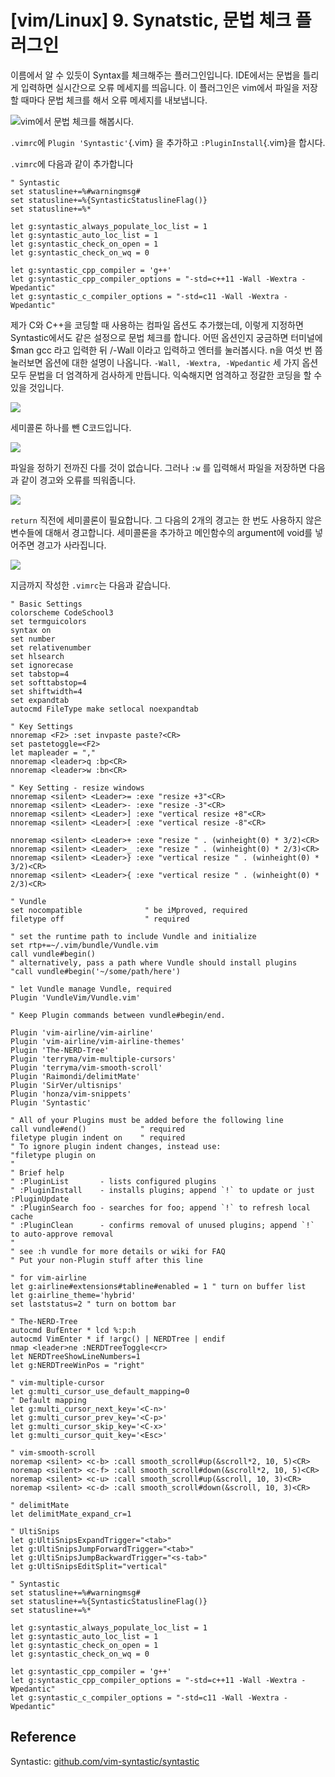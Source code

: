 # [vim/Linux] 9. Synatstic, 문법 체크 플러그인

이름에서 알 수 있듯이 Syntax를 체크해주는 플러그인입니다. IDE에서는 문법을 틀리게 입력하면 실시간으로 오류 메세지를 띄웁니다. 이 플러그인은 vim에서 파일을 저장할 때마다 문법 체크를 해서 오류 메세지를 내보냅니다.

![vim에서 문법 체크를 해봅시다.](https://cdn.myeongjae.kim/blog/2017/07/Screen-Shot-2017-07-18-at-8.27.29-PM.png)

`.vimrc`에  `Plugin 'Syntastic'`{.vim} 을 추가하고 `:PluginInstall`{.vim}을 합시다.

`.vimrc`에 다음과 같이 추가합니다

```vim
" Syntastic
set statusline+=%#warningmsg#
set statusline+=%{SyntasticStatuslineFlag()}
set statusline+=%*
 
let g:syntastic_always_populate_loc_list = 1
let g:syntastic_auto_loc_list = 1
let g:syntastic_check_on_open = 1
let g:syntastic_check_on_wq = 0
 
let g:syntastic_cpp_compiler = 'g++'
let g:syntastic_cpp_compiler_options = "-std=c++11 -Wall -Wextra -Wpedantic"
let g:syntastic_c_compiler_options = "-std=c11 -Wall -Wextra -Wpedantic"
```

제가 C와 C++을 코딩할 때 사용하는 컴파일 옵션도 추가했는데, 이렇게 지정하면 Syntastic에서도 같은 설정으로 문법 체크를 합니다. 어떤 옵션인지 궁금하면 터미널에  $man gcc 라고 입력한 뒤  /-Wall 이라고 입력하고 엔터를 눌러봅시다.  n을 여섯 번 쯤 눌러보면 옵션에 대한 설명이 나옵니다. `-Wall, -Wextra, -Wpedantic` 세 가지 옵션 모두 문법을 더 엄격하게 검사하게 만듭니다. 익숙해지면 엄격하고 정갈한 코딩을 할 수 있을 것입니다.

![](https://cdn.myeongjae.kim/blog/2017/07/Screen-Shot-2017-07-18-at-8.25.56-PM-1024x623.png)

세미콜론 하나를 뺀 C코드입니다.

![](https://cdn.myeongjae.kim/blog/2017/07/Screen-Shot-2017-07-18-at-8.27.16-PM-1024x629.png)

파일을 정하기 전까진 다를 것이 없습니다. 그러나 `:w` 를 입력해서 파일을 저장하면 다음과 같이 경고와 오류를 띄워줍니다.

![](https://cdn.myeongjae.kim/blog/2017/07/Screen-Shot-2017-07-18-at-8.27.29-PM.png)

`return` 직전에 세미콜론이 필요합니다. 그 다음의 2개의 경고는 한 번도 사용하지 않은 변수들에 대해서 경고합니다. 세미콜론을 추가하고 메인함수의 argument에 void를 넣어주면 경고가 사라집니다.

![](https://cdn.myeongjae.kim/blog/2017/07/Screen-Shot-2017-07-18-at-8.27.53-PM-1024x632.png)

지금까지 작성한 `.vimrc`는 다음과 같습니다.

```vim
" Basic Settings
colorscheme CodeSchool3
set termguicolors
syntax on
set number
set relativenumber
set hlsearch
set ignorecase
set tabstop=4
set softtabstop=4
set shiftwidth=4
set expandtab
autocmd FileType make setlocal noexpandtab
 
" Key Settings
nnoremap <F2> :set invpaste paste?<CR>
set pastetoggle=<F2>
let mapleader = ","
nnoremap <leader>q :bp<CR>
nnoremap <leader>w :bn<CR>
 
" Key Setting - resize windows
nnoremap <silent> <Leader>= :exe "resize +3"<CR>
nnoremap <silent> <Leader>- :exe "resize -3"<CR>
nnoremap <silent> <Leader>] :exe "vertical resize +8"<CR>
nnoremap <silent> <Leader>[ :exe "vertical resize -8"<CR>
 
nnoremap <silent> <Leader>+ :exe "resize " . (winheight(0) * 3/2)<CR>
nnoremap <silent> <Leader>_ :exe "resize " . (winheight(0) * 2/3)<CR>
nnoremap <silent> <Leader>} :exe "vertical resize " . (winheight(0) * 3/2)<CR>
nnoremap <silent> <Leader>{ :exe "vertical resize " . (winheight(0) * 2/3)<CR>
 
" Vundle
set nocompatible              " be iMproved, required
filetype off                  " required
 
" set the runtime path to include Vundle and initialize
set rtp+=~/.vim/bundle/Vundle.vim
call vundle#begin()
" alternatively, pass a path where Vundle should install plugins
"call vundle#begin('~/some/path/here')
 
" let Vundle manage Vundle, required
Plugin 'VundleVim/Vundle.vim'
 
" Keep Plugin commands between vundle#begin/end.
 
Plugin 'vim-airline/vim-airline'
Plugin 'vim-airline/vim-airline-themes'
Plugin 'The-NERD-Tree'
Plugin 'terryma/vim-multiple-cursors'
Plugin 'terryma/vim-smooth-scroll'
Plugin 'Raimondi/delimitMate'
Plugin 'SirVer/ultisnips'
Plugin 'honza/vim-snippets'
Plugin 'Syntastic'
 
" All of your Plugins must be added before the following line
call vundle#end()            " required
filetype plugin indent on    " required
" To ignore plugin indent changes, instead use:
"filetype plugin on
"
" Brief help
" :PluginList       - lists configured plugins
" :PluginInstall    - installs plugins; append `!` to update or just :PluginUpdate
" :PluginSearch foo - searches for foo; append `!` to refresh local cache
" :PluginClean      - confirms removal of unused plugins; append `!` to auto-approve removal
"
" see :h vundle for more details or wiki for FAQ
" Put your non-Plugin stuff after this line
 
" for vim-airline
let g:airline#extensions#tabline#enabled = 1 " turn on buffer list
let g:airline_theme='hybrid'
set laststatus=2 " turn on bottom bar
 
" The-NERD-Tree
autocmd BufEnter * lcd %:p:h
autocmd VimEnter * if !argc() | NERDTree | endif
nmap <leader>ne :NERDTreeToggle<cr>
let NERDTreeShowLineNumbers=1
let g:NERDTreeWinPos = "right"
 
" vim-multiple-cursor
let g:multi_cursor_use_default_mapping=0
" Default mapping
let g:multi_cursor_next_key='<C-n>'
let g:multi_cursor_prev_key='<C-p>'
let g:multi_cursor_skip_key='<C-x>'
let g:multi_cursor_quit_key='<Esc>'
 
" vim-smooth-scroll
noremap <silent> <c-b> :call smooth_scroll#up(&scroll*2, 10, 5)<CR>
noremap <silent> <c-f> :call smooth_scroll#down(&scroll*2, 10, 5)<CR>
noremap <silent> <c-u> :call smooth_scroll#up(&scroll, 10, 3)<CR>
noremap <silent> <c-d> :call smooth_scroll#down(&scroll, 10, 3)<CR>
 
" delimitMate
let delimitMate_expand_cr=1
 
" UltiSnips
let g:UltiSnipsExpandTrigger="<tab>"
let g:UltiSnipsJumpForwardTrigger="<tab>"
let g:UltiSnipsJumpBackwardTrigger="<s-tab>"
let g:UltiSnipsEditSplit="vertical"
 
" Syntastic
set statusline+=%#warningmsg#
set statusline+=%{SyntasticStatuslineFlag()}
set statusline+=%*
 
let g:syntastic_always_populate_loc_list = 1
let g:syntastic_auto_loc_list = 1
let g:syntastic_check_on_open = 1
let g:syntastic_check_on_wq = 0
 
let g:syntastic_cpp_compiler = 'g++'
let g:syntastic_cpp_compiler_options = "-std=c++11 -Wall -Wextra -Wpedantic"
let g:syntastic_c_compiler_options = "-std=c11 -Wall -Wextra -Wpedantic"
```

## Reference

Syntastic: [github.com/vim-syntastic/syntastic](https://github.com/vim-syntastic/syntastic)
